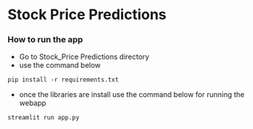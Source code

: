 # Stock Price Predictions 
### How to run the app
- Go to Stock_Price Predictions directory 
- use the command below
```
pip install -r requirements.txt
```
- once the libraries are install use the command below for running the webapp
```
streamlit run app.py
```
